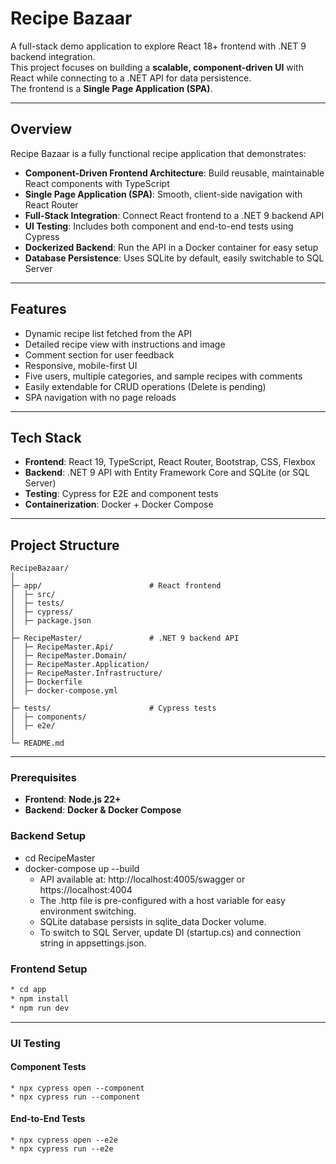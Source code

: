 # Recipe Bazaar

A full-stack demo application to explore React 18+ frontend with .NET 9 backend integration.  
This project focuses on building a **scalable, component-driven UI** with React while connecting to a .NET API for data persistence.  
The frontend is a **Single Page Application (SPA)**.

---

## Overview

Recipe Bazaar is a fully functional recipe application that demonstrates:

- **Component-Driven Frontend Architecture**: Build reusable, maintainable React components with TypeScript  
- **Single Page Application (SPA)**: Smooth, client-side navigation with React Router  
- **Full-Stack Integration**: Connect React frontend to a .NET 9 backend API  
- **UI Testing**: Includes both component and end-to-end tests using Cypress  
- **Dockerized Backend**: Run the API in a Docker container for easy setup  
- **Database Persistence**: Uses SQLite by default, easily switchable to SQL Server  

---

## Features

- Dynamic recipe list fetched from the API  
- Detailed recipe view with instructions and image  
- Comment section for user feedback  
- Responsive, mobile-first UI  
- Five users, multiple categories, and sample recipes with comments  
- Easily extendable for CRUD operations (Delete is pending)  
- SPA navigation with no page reloads  

---

## Tech Stack

- **Frontend**: React 19, TypeScript, React Router, Bootstrap, CSS, Flexbox  
- **Backend**: .NET 9 API with Entity Framework Core and SQLite (or SQL Server)  
- **Testing**: Cypress for E2E and component tests  
- **Containerization**: Docker + Docker Compose  

---

## Project Structure

```text
RecipeBazaar/
│
├─ app/                        # React frontend
│  ├─ src/
│  ├─ tests/
│  ├─ cypress/
│  ├─ package.json
│
├─ RecipeMaster/               # .NET 9 backend API
│  ├─ RecipeMaster.Api/
│  ├─ RecipeMaster.Domain/
│  ├─ RecipeMaster.Application/
│  ├─ RecipeMaster.Infrastructure/
│  ├─ Dockerfile
│  ├─ docker-compose.yml
│
├─ tests/                      # Cypress tests
│  ├─ components/
│  ├─ e2e/
│
└─ README.md
```
---

### Prerequisites

- **Frontend**: **Node.js 22+** 
- **Backend**: **Docker & Docker Compose**


### Backend Setup
* cd RecipeMaster
* docker-compose up --build
    * API available at: http://localhost:4005/swagger or https://localhost:4004
    * The .http file is pre-configured with a host variable for easy environment switching.
    * SQLite database persists in sqlite_data Docker volume.
    * To switch to SQL Server, update DI (startup.cs) and connection string in appsettings.json.

### Frontend Setup

```bash
* cd app
* npm install
* npm run dev
```
---

### UI Testing
#### Component Tests
    * npx cypress open --component 
    * npx cypress run --component

#### End-to-End Tests
    * npx cypress open --e2e
    * npx cypress run --e2e


